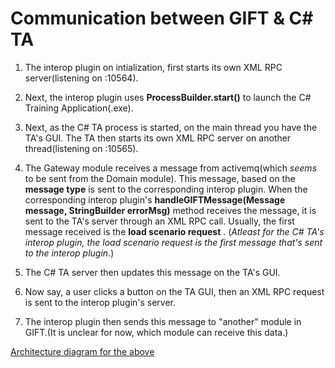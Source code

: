 # Communication between GIFT & C# TA

1) The interop plugin on intialization, first starts its own XML RPC server(listening on :10564).
2) Next, the interop plugin uses **ProcessBuilder.start()** to launch the C# Training Application(.exe).
3) Next, as the C# TA process is started, on the main thread you have the TA's GUI. The TA then starts its own XML RPC server on another thread(listening on :10565).
4) The Gateway module receives a message from activemq(which _seems_ to be sent from the Domain module). This message, based on the **message type** is sent to the corresponding interop plugin.
When the corresponding interop plugin's **handleGIFTMessage(Message message, StringBuilder errorMsg)** method receives the message, it is sent to the TA's server through an XML RPC call. 
Usually, the first message received is the  **load scenario request** . (_Atleast for the C# TA's interop plugin, the load scenario request is the first message that's sent to the interop plugin._)

5) The C# TA server then updates this message on the TA's GUI.
6) Now say, a user clicks a button on the TA GUI, then an XML RPC request is sent to the interop plugin's server.
7) The interop plugin then sends this message to "another" module in GIFT.(It is unclear for now, which module can receive this data.)


[Architecture diagram for the above](https://drive.google.com/file/d/1iza_XDS0NWfFrF_Zv4KMXMiu8gNOpQYt/view?usp=sharing)
